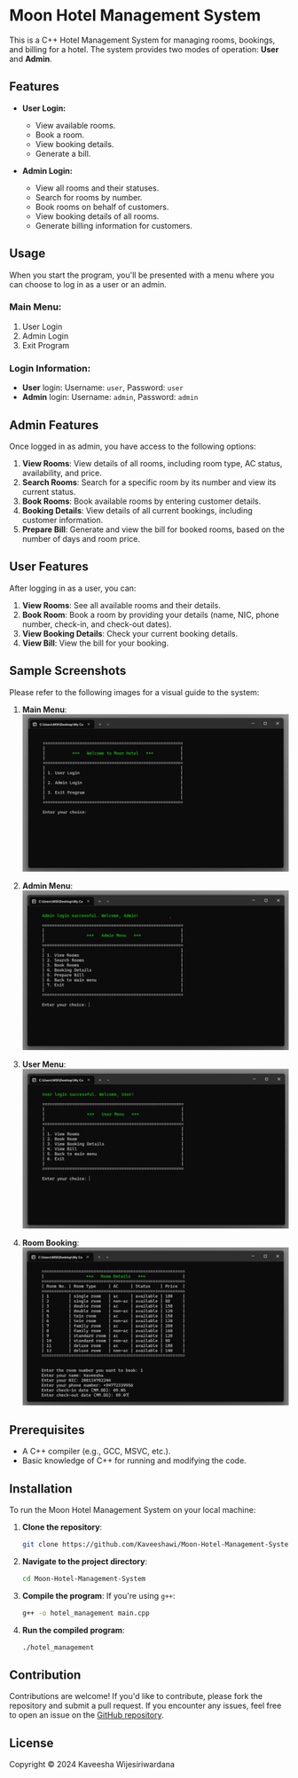 # Moon Hotel Management System

This is a C++ Hotel Management System for managing rooms, bookings, and billing for a hotel. The system provides two modes of operation: **User** and **Admin**. 

## Features
- **User Login:**
  - View available rooms.
  - Book a room.
  - View booking details.
  - Generate a bill.

- **Admin Login:**
  - View all rooms and their statuses.
  - Search for rooms by number.
  - Book rooms on behalf of customers.
  - View booking details of all rooms.
  - Generate billing information for customers.

## Usage

When you start the program, you'll be presented with a menu where you can choose to log in as a user or an admin.

### Main Menu:
1. User Login
2. Admin Login
3. Exit Program

### Login Information:
- **User** login: Username: `user`, Password: `user`
- **Admin** login: Username: `admin`, Password: `admin`

## Admin Features

Once logged in as admin, you have access to the following options:

1. **View Rooms**: View details of all rooms, including room type, AC status, availability, and price.
2. **Search Rooms**: Search for a specific room by its number and view its current status.
3. **Book Rooms**: Book available rooms by entering customer details.
4. **Booking Details**: View details of all current bookings, including customer information.
5. **Prepare Bill**: Generate and view the bill for booked rooms, based on the number of days and room price.

## User Features

After logging in as a user, you can:

1. **View Rooms**: See all available rooms and their details.
2. **Book Room**: Book a room by providing your details (name, NIC, phone number, check-in, and check-out dates).
3. **View Booking Details**: Check your current booking details.
4. **View Bill**: View the bill for your booking.


## Sample Screenshots

Please refer to the following images for a visual guide to the system:

1. **Main Menu**:
   ![Main Menu](/screenshots/main_menu.png)

2. **Admin Menu**:
   ![Admin Menu](screenshots/admin_menu.png)

3. **User Menu**:
   ![User Menu](screenshots/user_menu.png)

4. **Room Booking**:
   ![Room Booking](screenshots/room_booking.png)

## Prerequisites
- A C++ compiler (e.g., GCC, MSVC, etc.).
- Basic knowledge of C++ for running and modifying the code.

## Installation

To run the Moon Hotel Management System on your local machine:

1. **Clone the repository**:
    ```bash
    git clone https://github.com/Kaveeshawi/Moon-Hotel-Management-System.git
    ```
2. **Navigate to the project directory**:
    ```bash
    cd Moon-Hotel-Management-System
    ```
3. **Compile the program**:
    If you're using `g++`:
    ```bash
    g++ -o hotel_management main.cpp
    ```
4. **Run the compiled program**:
    ```bash
    ./hotel_management
    ```

## Contribution

Contributions are welcome! If you'd like to contribute, please fork the repository and submit a pull request. If you encounter any issues, feel free to open an issue on the [GitHub repository](https://github.com/Kaveeshawi/Moon-Hotel-Management-System/issues).

## License

Copyright © 2024 Kaveesha Wijesiriwardana
